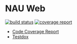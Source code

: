 # NAU Web

[![build status](https://gitlab.toavalon.com/codename-nau/web/badges/develop/build.svg)](https://gitlab.toavalon.com/codename-nau/web/commits/develop)
[![coverage report](https://gitlab.toavalon.com/codename-nau/web/badges/develop/coverage.svg)](https://gitlab.toavalon.com/codename-nau/web/commits/develop)

* [Code Coverage Report](https://codename-nau.pages.gitlab.toavalon.com/web/index.html)
* [Testdox](https://codename-nau.pages.gitlab.toavalon.com/web/testdox.html)
